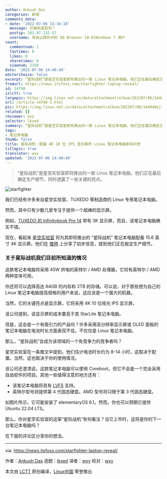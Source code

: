 ```yaml
---
author: Ankush Das
categories: 新闻
comments_data:
- date: '2022-07-06 15:34:18'
  message: 价格劝退系列？
  postip: 202.97.132.57
  username: 来自山西忻州的 QQ Browser 10.8|Windows 7 用户
count:
  commentnum: 1
  favtimes: 0
  likes: 0
  sharetimes: 0
  viewnum: 2158
date: '2022-07-06 14:40:49'
editorchoice: false
excerpt: “星际战机”是星空实验室即将推出的一款 Linux 笔记本电脑。他们正在最后确定生产细节，同时透露了一些关键的亮点。
fromurl: https://news.itsfoss.com/starfighter-laptop-reveal/
id: 14798
islctt: true
largepic: https://img.linux.net.cn/data/attachment/album/202207/06/144049yj7mma4ca7m5mz77.jpg
url: /article-14798-1.html
pic: https://img.linux.net.cn/data/attachment/album/202207/06/144049yj7mma4ca7m5mz77.jpg.thumb.jpg
related: []
reviewer: wxy
selector: lkxed
summary: “星际战机”是星空实验室即将推出的一款 Linux 笔记本电脑。他们正在最后确定生产细节，同时透露了一些关键的亮点。
tags:
- 笔记本电脑
thumb: false
title: 星际战机：配备 4K 10 位 IPS 显示屏的 Linux 笔记本电脑即将问世
titlepic: true
translator: wxy
updated: '2022-07-06 14:40:49'
---
```



> 
> “星际战机”是星空实验室即将推出的一款 Linux 笔记本电脑。他们正在最后确定生产细节，同时透露了一些关键的亮点。
> 
> 
> 


![starfighter](/data/attachment/album/202207/06/144049yj7mma4ca7m5mz77.jpg)


我们已经有许多来自星空实验室、TUXEDO 等制造商的 Linux 专用笔记本电脑。


然而，其中只有少数几家专注于提供一个超棒的显示屏。


例如，[TUXEDO 的 Infinitybook Pro 14](https://news.itsfoss.com/infinitybook-pro-14-3k/) 带有 3K 显示屏，而且，该笔记本电脑确实不错。


现在，看起来 [星空实验室](http://starlabs.systems) 将为其即将推出的 “星际战机” 笔记本电脑配备 15.6 英寸 4K 显示屏。他们在 [推特](https://twitter.com/starlabsltd/status/1542908391793692672) 上分享了初步信息，提到他们正在敲定生产细节。


### 关于星际战机我们目前所知道的情况


这款笔记本电脑将采用 45W 供电的英特尔 / AMD 处理器，它将有英特尔 / AMD 两种变体可用。


你还将可以选择高达 64GB 的内存和 2TB 的存储。可以说，对于那些想为自己的 Linux 笔记本电脑提高规格的用户来说，这应该是一个强大的机器。


当然，它的关键亮点是显示屏。它将采用 4K 10 位哑光 IPS 显示屏。


该公司提到，该显示屏的成本要高于其 StarLite 笔记本电脑。


但是，这会是一个有吸引力的产品吗？许多采用高分辨率显示屏或 OLED 面板的笔记本电脑在电池时长方面表现不佳。不仅仅是 Linux 笔记本电脑。


那么，“星际战机”会成为该领域的一个有竞争力的竞争者吗？


星空实验室在一条推文中提到，他们估计电池时长约为 8-14 小时，这取决于配置。当然，这也取决于你的使用情况。


该公司还澄清说，这款笔记本电脑可以使用 Coreboot，但它不会是一个完全采用自由软件的项目。其他一些值得注意的地方还有：


* 该笔记本电脑将具有 [LVFS](https://fwupd.org/) 支持。
* 英特尔型号将提供第 4 代固态硬盘。AMD 型号将只限于第 3 代固态硬盘。


如图片所示，它可能安装了 elementaryOS 6.1。然而，你也可以预期它提供 Ubuntu 22.04 LTS。


那么，你对星空实验室的这架“星际战机”有何看法？当它上市时，这将是你的下一台笔记本电脑吗？


在下面的评论区分享你的想法。




---


via: <https://news.itsfoss.com/starfighter-laptop-reveal/>


作者：[Ankush Das](https://news.itsfoss.com/author/ankush/) 选题：[lkxed](https://github.com/lkxed) 译者：[wxy](https://github.com/wxy) 校对：[wxy](https://github.com/wxy)


本文由 [LCTT](https://github.com/LCTT/TranslateProject) 原创编译，[Linux中国](https://linux.cn/) 荣誉推出